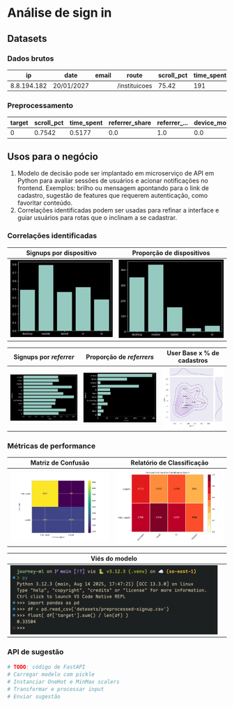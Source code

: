 # Análise de sign in

## Datasets

### Dados brutos

| ip          | date       | email | route         | scroll_pct | time_spent | referrer | device  |
| ----------- | ---------- | ----- | ------------- | ---------- | ---------- | -------- | ------- |
| 8.8.194.182 | 20/01/2027 |       | /instituicoes | 75.42      | 191        | chrome   | desktop |

### Preprocessamento

| target | scroll_pct | time_spent | referrer_share | referrer\_... | device_mobile | device\_... | route\_/cursos | route\_/... | month_1 | month\_... |
| ------ | ---------- | ---------- | -------------- | ------------- | ------------- | ----------- | -------------- | ----------- | ------- | ---------- |
| 0      | 0.7542     | 0.5177     | 0.0            | 1.0           | 0.0           | 1.0         | 1.0            | 0.0         | 1.0     | 0.0        |

## Usos para o negócio

1. Modelo de decisão pode ser implantado em microserviço de API em Python para avaliar sessões de usuários e acionar notificações no frontend. Exemplos: brilho ou mensagem apontando para o link de cadastro, sugestão de features que requerem autenticação, como favoritar conteúdo.
2. Correlações identificadas podem ser usadas para refinar a interface e guiar usuários para rotas que o inclinam a se cadastrar.

### Correlações identificadas

| Signups por dispositivo                              | Proporção de dispositivos                           |
| ---------------------------------------------------- | --------------------------------------------------- |
| ![signups por dispositivo](plots/device-signups.png) | ![contagem de dispositivos](plots/device-ratio.png) |

| Signups por _referrer_                              | Proporção de _referrers_                           | User Base x % de cadastros                   |
| --------------------------------------------------- | -------------------------------------------------- | -------------------------------------------- |
| ![signups por referrer](plots/referrer-signups.png) | ![contagem de referrers](plots/referrer-ratio.png) | ![gráfico composto](plots/referrer-join.png) |

### Métricas de performance

| Matriz de Confusão                              | Relatório de Classificação                                |
| ----------------------------------------------- | --------------------------------------------------------- |
| ![confusion matrix](plots/confusion-matrix.png) | ![classification report](plots/classification-report.png) |

| Viés do modelo                                  |     |
| ----------------------------------------------- | --- |
| ![proporção de singups](plots/signup-ratio.png) |     |

### API de sugestão

```py
# TODO: código de FastAPI
# Carregar modelo com pickle
# Instanciar OneHot e MinMax scalers
# Transformar e processar input
# Enviar sugestão
```
